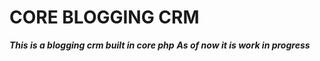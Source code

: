 # CORE BLOGGING CRM
***This is a blogging crm built in core php*** 
***As of now it is work in progress***
